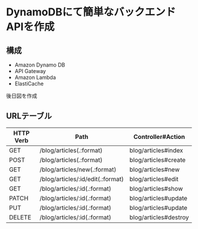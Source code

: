 # DynamoDBにて簡単なバックエンドAPIを作成

## 構成

- Amazon Dynamo DB
- API Gateway
- Amazon Lambda
- ElastiCache

後日図を作成

## URLテーブル

  |  HTTP Verb  |  Path  |  Controller#Action  |
  | ---- | ---- | ---- |
  |  GET  |  /blog/articles(.:format)  |  blog/articles#index  |
  |  POST  |  /blog/articles(.:format)  |  blog/articles#create  |
  |  GET  |  /blog/articles/new(.:format)  |  blog/articles#new  |
  |  GET  |  /blog/articles/:id/edit(.:format)  |  blog/articles#edit  |
  |  GET  |  /blog/articles/:id(.:format)  |  blog/articles#show  |
  |  PATCH  |  /blog/articles/:id(.:format)  |  blog/articles#update  |
  |  PUT  |  /blog/articles/:id(.:format)  |  blog/articles#update  |
  |  DELETE  |  /blog/articles/:id(.:format)  |  blog/articles#destroy  |
